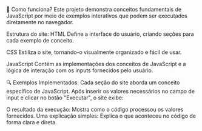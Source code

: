 📖 Como funciona?
Este projeto demonstra conceitos fundamentais de JavaScript por meio de exemplos interativos que podem ser executados diretamente no navegador.

Estrutura do site:
HTML
Define a interface do usuário, criando seções para cada exemplo de conceito.

CSS
Estiliza o site, tornando-o visualmente organizado e fácil de usar.

JavaScript
Contém as implementações dos conceitos de JavaScript e a lógica de interação com os inputs fornecidos pelo usuário.

🔍 Exemplos Implementados:
Cada seção do site aborda um conceito específico de JavaScript. Após inserir os valores necessários no campo de input e clicar no botão "Executar", o site exibe:

O resultado da execução: Mostra como o código processou os valores fornecidos.
Uma explicação simples: Explica o que aconteceu no código de forma clara e direta.
